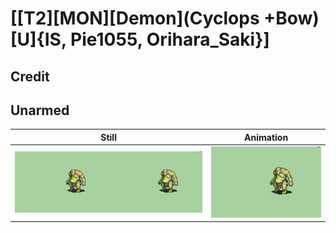 # [\[T2\]\[MON\]\[Demon\]\(Cyclops +Bow\)\[U\]{IS, Pie1055, Orihara_Saki}]

## Credit


	
## Unarmed

| Still | Animation |
| :---: | :-------: |
| ![Unarmed still](./Unarmed_000.png) | ![Unarmed animation](./Unarmed.gif) |
